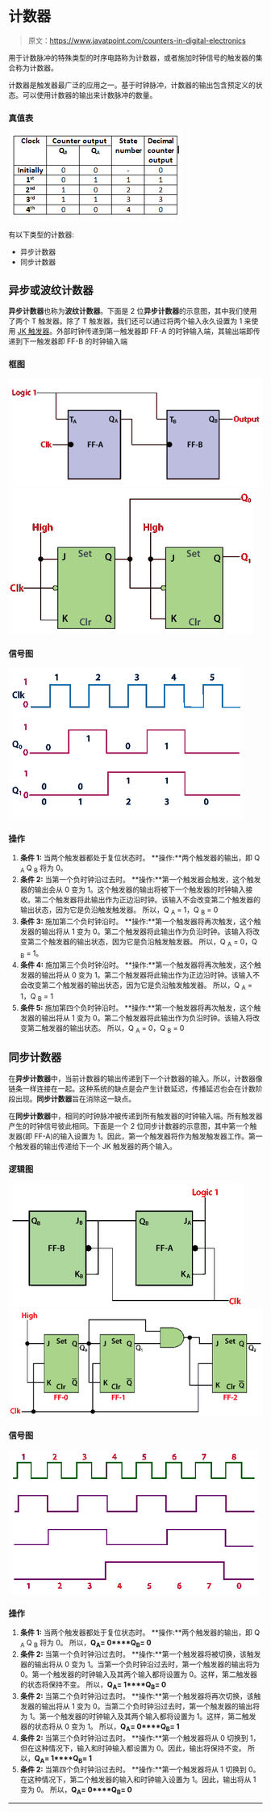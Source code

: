# 计数器

> 原文：<https://www.javatpoint.com/counters-in-digital-electronics>

用于计数脉冲的特殊类型的时序电路称为计数器，或者施加时钟信号的触发器的集合称为计数器。

计数器是触发器最广泛的应用之一。基于时钟脉冲，计数器的输出包含预定义的状态。可以使用计数器的输出来计数脉冲的数量。

### 真值表

![Counters](img/d7cf0a7b4ebe964420002046511645dc.png)

有以下类型的计数器:

*   异步计数器
*   同步计数器

## 异步或波纹计数器

**异步计数器**也称为**波纹计数器**。下面是 2 位**异步计数器**的示意图，其中我们使用了两个 T 触发器。除了 T 触发器，我们还可以通过将两个输入永久设置为 1 来使用 [JK 触发器](https://www.javatpoint.com/jk-flip-flop-in-digital-electronics)。外部时钟传递到第一触发器即 FF-A 的时钟输入端，其输出端即传递到下一触发器即 FF-B 的时钟输入端

### 框图

![Counters](img/adb1d6d5aeea7f00a6bc10000c6d9a7b.png)
![Counters](img/bfe89add0a03169c38a4a2b90b5cf3dc.png)

### 信号图

![Counters](img/5afc1427bf8fbe5c5f8664b7dbba8602.png)

### 操作

1.  **条件 1:** 当两个触发器都处于复位状态时。
    **操作:**两个触发器的输出，即 Q <sub>A</sub> Q <sub>B</sub> 将为 0。
2.  **条件 2:** 当第一个负时钟沿过去时。
    **操作:**第一个触发器会触发，这个触发器的输出会从 0 变为 1。这个触发器的输出将被下一个触发器的时钟输入接收。第二个触发器将此输出作为正边沿时钟。该输入不会改变第二个触发器的输出状态，因为它是负沿触发触发器。
    所以，Q <sub>A</sub> = 1，Q <sub>B</sub> = 0
3.  **条件 3:** 施加第二个负时钟沿时。
    **操作:**第一个触发器将再次触发，这个触发器的输出将从 1 变为 0。第二个触发器将此输出作为负沿时钟。该输入将改变第二个触发器的输出状态，因为它是负沿触发触发器。
    所以，Q <sub>A</sub> = 0，Q <sub>B</sub> = 1。
4.  **条件 4:** 施加第三个负时钟沿时。
    **操作:**第一个触发器将再次触发，这个触发器的输出将从 0 变为 1。第二个触发器将此输出作为正边沿时钟。该输入不会改变第二个触发器的输出状态，因为它是负沿触发触发器。
    所以，Q <sub>A</sub> = 1，Q <sub>B</sub> = 1
5.  **条件 5:** 施加第四个负时钟沿时。
    **操作:**第一个触发器将再次触发，这个触发器的输出将从 1 变为 0。第二个触发器将此输出作为负沿时钟。该输入将改变第二触发器的输出状态。
    所以，Q <sub>A</sub> = 0，Q <sub>B</sub> = 0

## 同步计数器

在**异步计数器**中，当前计数器的输出传递到下一个计数器的输入。所以，计数器像链条一样连接在一起。这种系统的缺点是会产生计数延迟，传播延迟也会在计数阶段出现。**同步计数器**旨在消除这一缺点。

在**同步计数器**中，相同的时钟脉冲被传递到所有触发器的时钟输入端。所有触发器产生的时钟信号彼此相同。下面是一个 2 位同步计数器的示意图，其中第一个触发器(即 FF-A)的输入设置为 1。因此，第一个触发器将作为触发触发器工作。第一个触发器的输出传递给下一个 JK 触发器的两个输入。

### 逻辑图

![Counters](img/86030fd1a7a0a34311f7f4f57f854269.png)
![Counters](img/091c46c29b8fe699ffdb13a90d7298d8.png)

### 信号图

![Counters](img/22094d5e29ac31bf98c30ecb38b758c3.png)

### 操作

1.  **条件 1:** 当两个触发器都处于复位状态时。
    **操作:**两个触发器的输出，即 Q <sub>A</sub> Q <sub>B</sub> 将为 0。
    所以，**Q<sub>A</sub>= 0****Q<sub>B</sub>= 0**
2.  **条件 2:** 当第一个负时钟沿过去时。
    **操作:**第一个触发器将被切换，该触发器的输出将从 0 变为 1。当第一个负时钟沿过去时，第一个触发器的输出将为 0。第一个触发器的时钟输入及其两个输入都将设置为 0。这样，第二触发器的状态将保持不变。
    所以，**Q<sub>A</sub>= 1****Q<sub>B</sub>= 0**
3.  **条件 2:** 当第二个负时钟沿过去时。
    **操作:**第一个触发器将再次切换，该触发器的输出将从 1 变为 0。当第二个负时钟沿过去时，第一个触发器的输出将为 1。第一个触发器的时钟输入及其两个输入都将设置为 1。这样，第二触发器的状态将从 0 变为 1。
    所以，**Q<sub>A</sub>= 0****Q<sub>B</sub>= 1**
4.  **条件 2:** 当第三个负时钟沿过去时。
    **操作:**第一个触发器将从 0 切换到 1，但在这种情况下，输入和时钟输入都设置为 0。因此，输出将保持不变。
    所以，**Q<sub>A</sub>= 1****Q<sub>B</sub>= 1**
5.  **条件 2:** 当第四个负时钟沿过去时。
    **操作:**第一个触发器将从 1 切换到 0。在这种情况下，第二个触发器的输入和时钟输入设置为 1。因此，输出将从 1 变为 0。
    所以，**Q<sub>A</sub>= 0****Q<sub>B</sub>= 0**

* * *